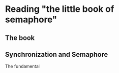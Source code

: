 # Reading "the little book of semaphore"

## The book



## Synchronization and Semaphore

The fundamental 